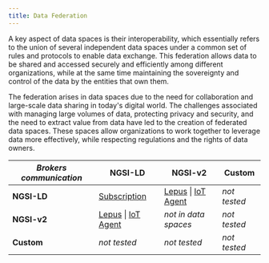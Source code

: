 ```yaml
---
title: Data Federation
---
```


A key aspect of data spaces is their interoperability, which essentially refers to the union of several independent data spaces under a common set of rules and protocols to enable data exchange. This federation allows data to be shared and accessed securely and efficiently among different organizations, while at the same time maintaining the sovereignty and control of the data by the entities that own them.

The federation arises in data spaces due to the need for collaboration and large-scale data sharing in today's digital world. The challenges associated with managing large volumes of data, protecting privacy and security, and the need to extract value from data have led to the creation of federated data spaces. These spaces allow organizations to work together to leverage data more effectively, while respecting regulations and the rights of data owners.

| *Brokers communication* | **NGSI-LD** | **NGSI-v2** | **Custom** |
| ----------- | ----------- | ----------- | ---------- |
| **NGSI-LD** | [Subscription](./ngsild_to_ld/index.md) | [Lepus](./ngsiv2_to_ld/lepus.md) \| [IoT Agent](./ngsiv2_to_ld/iot_agent.md) | *not tested* |
| **NGSI-v2** | [Lepus](./ngsiv2_to_ld/lepus.md) \| [IoT Agent](./ngsiv2_to_ld/iot_agent.md) | *not in data spaces* | *not tested* |
| **Custom** | *not tested* | *not tested* | *not tested* |

